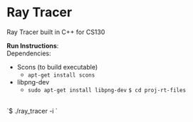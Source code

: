 # Ray Tracer
Ray Tracer built in C++ for CS130

<strong>Run Instructions</strong>:
<br>
Dependencies:
- Scons (to build executable)
	- `apt-get install scons`
- libpng-dev
	- `sudo apt-get install libpng-dev`
`$ cd proj-rt-files`
<br>
`$ ./ray_tracer -i <test-file>`
